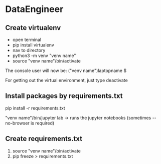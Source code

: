 # DataEngineer

## Create virtualenv
- open terminal
- pip install virtualenv
- nav to directory
- python3 -m venv "venv name"
- source "venv name"/bin/activate

The console user will now be:
  ("venv name")laptopname $

For getting out the virtual environment, just type deactivate

## Install packages by requirements.txt
pip install -r requirements.txt

"venv name"/bin/jupyter lab -> runs the jupyter notebooks (sometimes --no-browser is required)

## Create requirements.txt
1. source "venv name"/bin/activate
2. pip freeze > requirements.txt
